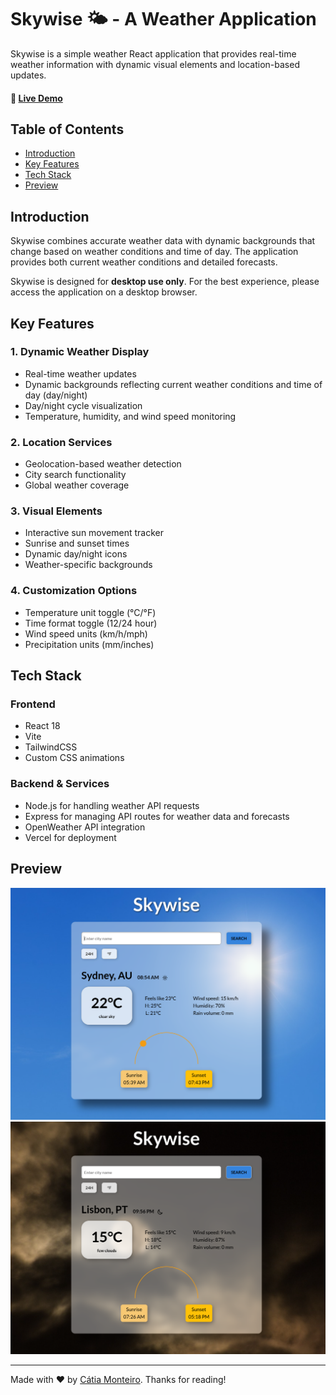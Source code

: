 # Skywise 🌤️ - A Weather Application

Skywise is a simple weather React application that provides real-time weather information with dynamic visual elements and location-based updates.

#### 🔗 [Live Demo](https://weather-app-react-die-catia-monteiro.vercel.app)

## Table of Contents

- [Introduction](#introduction)
- [Key Features](#key-features)
- [Tech Stack](#tech-stack)
- [Preview](#preview)

## Introduction

Skywise combines accurate weather data with dynamic backgrounds that change based on weather conditions and time of day. The application provides both current weather conditions and detailed forecasts.

Skywise is designed for **desktop use only**. For the best experience, please access the application on a desktop browser.

## Key Features

### 1. Dynamic Weather Display

- Real-time weather updates
- Dynamic backgrounds reflecting current weather conditions and time of day (day/night)
- Day/night cycle visualization
- Temperature, humidity, and wind speed monitoring

### 2. Location Services

- Geolocation-based weather detection
- City search functionality
- Global weather coverage

### 3. Visual Elements

- Interactive sun movement tracker
- Sunrise and sunset times
- Dynamic day/night icons
- Weather-specific backgrounds

### 4. Customization Options

- Temperature unit toggle (°C/°F)
- Time format toggle (12/24 hour)
- Wind speed units (km/h/mph)
- Precipitation units (mm/inches)

## Tech Stack

### Frontend

- React 18
- Vite
- TailwindCSS
- Custom CSS animations

### Backend & Services

- Node.js for handling weather API requests
- Express for managing API routes for weather data and forecasts
- OpenWeather API integration
- Vercel for deployment

## Preview

![Skywise Preview](public/app-preview-1.png)
![Skywise Preview](public/app-preview-2.png)

---

Made with ❤️ by [Cátia Monteiro](https://github.com/diecatiamonteiro). Thanks for reading!
